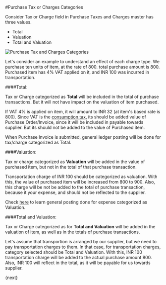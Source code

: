 <!-- add-breadcrumbs -->
#Purchase Tax or Charges Categories

Consider Tax or Charge field in Purchase Taxes and Charges master has three values.

- Total
- Valuation
- Total and Valuation

<img alt="Purchase Tax and Charges Categories" class="screenshot" src="{{docs_base_url}}/assets/img/articles/purchase-other-charges-1.png">

Let's consider an example to understand an effect of each charge type. We purchase ten units of item, at the rate of 800. total purchase amount is 800. Purchased item has 4% VAT applied on it, and INR 100 was incurred in transportation.

####Total:

Tax or Charge categorized as **Total** will be included in the total of purchase transactions. But it will not have impact on the valuation of item purchased.

If VAT 4% is applied on item, it will amount to INR 32 (at item's based rate is 800). Since VAT is the [consumption tax](https://frappe.io/blog/erpnext-features/managing-consumption-tax), its should be added value of Purchase Order/Invoice, since it will be included in payable towards supplier. But its should not be added to the value of Purchased item.

When Purchase Invoice is submitted, general ledger posting will be done for tax/charge categorized as Total.

####Valuation:

Tax or charge categorized as **Valuation** will be added in the value of purchased item, but not in the total of that purchase transaction.

Transportation charge of INR 100 should be categorized as valuation. With this, the value of purchased item will be increased from 800 to 900. Also, this charge will be not be added to the total of purchase transaction, because it your expense, and should not be reflected to the supplier.

Check [here](/docs/user/manual/en/stock/accounting-of-inventory-stock/perpetual-inventory.html) to learn general posting done for expense categorized as Valuation.

####Total and Valuation:

Tax or Charge categorized as for **Total and Valuation** will be added in the valuation of item, as well as in the totals of purchase transactions.

Let's assume that transportion is arranged by our supplier, but we need to pay transportation charges to them. In that case, for transportation charges, category selected should be Total and Valuation. With this, INR 100 transportation charge will be added to the actual purchase amount 800. Also, INR 100 will reflect in the total, as it will be payable for us towards supplier.

{next}
